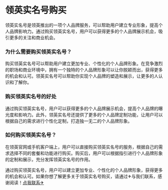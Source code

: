 # 领英实名号购买

领英实名号是领英推出的一项个人品牌服务，可以帮助用户建立专业形象，提高个人品牌影响力。通过购买领英实名号，用户可以获得更多的个人品牌展示机会，吸引更多的关注和商业机会。

### 为什么需要购买领英实名号？

购买领英实名号可以帮助用户建立更加专业、个性化的个人品牌形象。在竞争激烈的职场和商业环境中，拥有一个独特的个人品牌形象可以让你脱颖而出，获得更多的机会和认可。领英实名号可以帮助你实现个人品牌的塑造和展示，让更多的人认识和了解你。

### 购买领英实名号的好处

通过购买领英实名号，用户可以获得更多的个人品牌展示机会，提高个人品牌的曝光度和影响力。此外，领英实名号还提供了更多的个人品牌定制功能，让用户可以根据自己的需求进行个性化定制，打造独一无二的个人品牌形象。

### 如何购买领英实名号？

在领英官网或手机客户端上，用户可以直接购买领英实名号的服务，根据自己的需求选择不同的套餐和功能进行购买。购买后，用户可以根据指引进行个人品牌形象的定制和展示，充分发挥领英实名号的作用。

通过购买领英实名号，用户可以建立更加专业、个性化的个人品牌形象，获得更多的机会和认可。如果你想了解更多关于领英实名号购买，请通过✈与我们联系，感谢阅读！[点我联系✈](https://gm.G208.com)
